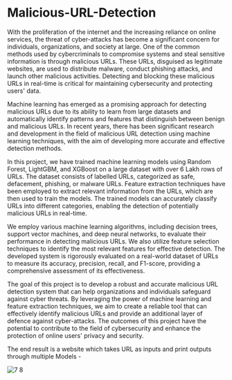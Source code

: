 # Malicious-URL-Detection
With the proliferation of the internet and the increasing reliance on online services, the threat of cyber-attacks has become a significant concern for individuals, organizations, and society at large. One of the common methods used by cybercriminals to compromise systems and steal sensitive information is through malicious URLs. These URLs, disguised as legitimate websites, are used to distribute malware, conduct phishing attacks, and launch other malicious activities. Detecting and blocking these malicious URLs in real-time is critical for maintaining cybersecurity and protecting users' data.

Machine learning has emerged as a promising approach for detecting malicious URLs due to its ability to learn from large datasets and automatically identify patterns and features that distinguish between benign and malicious URLs. In recent years, there has been significant research and development in the field of malicious URL detection using machine learning techniques, with the aim of developing more accurate and effective detection methods.

In this project, we have trained machine learning models using Random Forest, LightGBM, and XGBoost on a large dataset with over 6 Lakh rows of URLs. The dataset consists of labelled URLs, categorized as safe, defacement, phishing, or malware URLs. Feature extraction techniques have been employed to extract relevant information from the URLs, which are then used to train the models. The trained models can accurately classify URLs into different categories, enabling the detection of potentially malicious URLs in real-time.

We employ various machine learning algorithms, including decision trees, support vector machines, and deep neural networks, to evaluate their performance in detecting malicious URLs. We also utilize feature selection techniques to identify the most relevant features for effective detection. The developed system is rigorously evaluated on a real-world dataset of URLs to measure its accuracy, precision, recall, and F1-score, providing a comprehensive assessment of its effectiveness.

The goal of this project is to develop a robust and accurate malicious URL detection system that can help organizations and individuals safeguard against cyber threats. By leveraging the power of machine learning and feature extraction techniques, we aim to create a reliable tool that can effectively identify malicious URLs and provide an additional layer of defence against cyber-attacks. The outcomes of this project have the potential to contribute to the field of cybersecurity and enhance the protection of online users' privacy and security.

The end result is a website which takes URL as inputs and print outputs through multiple Models - 

![7 8](https://user-images.githubusercontent.com/83275253/231858940-a454ce80-3737-4b10-9e39-30cca3115b8f.png)
